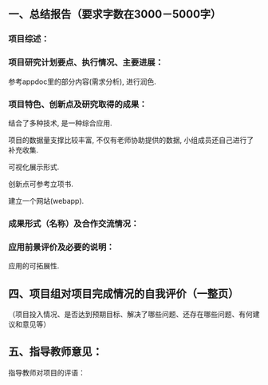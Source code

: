 ## 一、总结报告（要求字数在3000－5000字）

### 项目综述：



### 项目研究计划要点、执行情况、主要进展：

参考appdoc里的部分内容(需求分析), 进行润色. 

### 项目特色、创新点及研究取得的成果：

结合了多种技术, 是一种综合应用.

项目的数据量支撑比较丰富, 不仅有老师协助提供的数据, 小组成员还自己进行了补充收集.

可视化展示形式.

创新点可参考立项书. 

建立一个网站(webapp).



### 成果形式（名称）及合作交流情况：





### 应用前景评价及必要的说明：

应用的可拓展性. 



##  四、项目组对项目完成情况的自我评价（一整页）

（项目投入情况、是否达到预期目标、解决了哪些问题、还存在哪些问题、有何建议和意见等）





## 五、指导教师意见：

指导教师对项目的评语：





